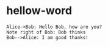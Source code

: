 # hellow-word
```sequence
Alice->Bob: Hello Bob, how are you?
Note right of Bob: Bob thinks
Bob-->Alice: I am good thanks!
```
